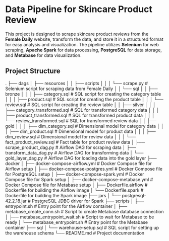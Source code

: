 # Data Pipeline for Skincare Product Review

This project is designed to scrape skincare product reviews from the **Female Daily** website, transform the data, and store it in a structured format for easy analysis and visualization. The pipeline utilizes **Selenium** for web scraping, **Apache Spark** for data processing, **PostgreSQL** for data storage, and **Metabase** for data visualization.

## Project Structure

. ├── dags │ ├── resources │ │ ├── scripts │ │ │ └── scrape.py # Selenium script for scraping data from Female Daily │ │ └── sql │ │ ├── bronze │ │ │ ├── category.sql # SQL script for creating the category table │ │ │ ├── product.sql # SQL script for creating the product table │ │ │ └── review.sql # SQL script for creating the review table │ │ ├── silver │ │ │ ├── category_transformed.sql # SQL for transformed category data │ │ │ ├── product_transformed.sql # SQL for transformed product data │ │ │ └── review_transformed.sql # SQL for transformed review data │ │ ├── gold │ │ │ ├── dim_category.sql # Dimensional model for category data │ │ │ ├── dim_product.sql # Dimensional model for product data │ │ │ ├── dim_review.sql # Dimensional model for review data │ │ │ └── fact_product_review.sql # Fact table for product review data │ ├── scrape_product_dag.py # Airflow DAG for scraping data │ ├── transform_data_dag.py # Airflow DAG for transforming data │ └── gold_layer_dag.py # Airflow DAG for loading data into the gold layer ├── docker │ ├── docker-compose-airflow.yml # Docker Compose file for Airflow setup │ ├── docker-compose-postgres.yml # Docker Compose file for PostgreSQL setup │ ├── docker-compose-spark.yml # Docker Compose file for Spark setup │ ├── docker-compose-metabase.yml # Docker Compose file for Metabase setup │ ├── Dockerfile.airflow # Dockerfile for building the Airflow image │ └── Dockerfile.spark # Dockerfile for building the Spark image ├── jars │ └── postgresql-42.2.18.jar # PostgreSQL JDBC driver for Spark ├── scripts │ ├── entrypoint.sh # Entry point for the Airflow container │ ├── metabase_create_conn.sh # Script to create Metabase database connection │ ├── metabase_entrypoint_wait.sh # Script to wait for Metabase to be ready │ └── metabase_entrypoint.sh # Entry point for the Metabase container ├── sql │ └── warehouse-setup.sql # SQL script for setting up the warehouse schema └── README.md # Project documentation